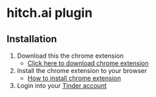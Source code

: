 # hitch.ai plugin

## Installation
1. Download this the chrome extension
    - [Click here to download chrome extension](https://github.com/hacksnextdoor/hitch.ai/raw/master/dist.zip)
2. Install the chrome extension to your browser 
    - [How to install chrome extension](https://webkul.com/blog/how-to-install-the-unpacked-extension-in-chrome/)
3. Login into your [Tinder account](https://tinder.com)
